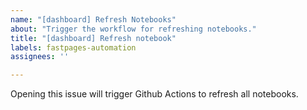 ```yaml
---
name: "[dashboard] Refresh Notebooks"
about: "Trigger the workflow for refreshing notebooks."
title: "[dashboard] Refresh notebook"
labels: fastpages-automation
assignees: ''

---
```


Opening this issue will trigger Github Actions to refresh all notebooks.
